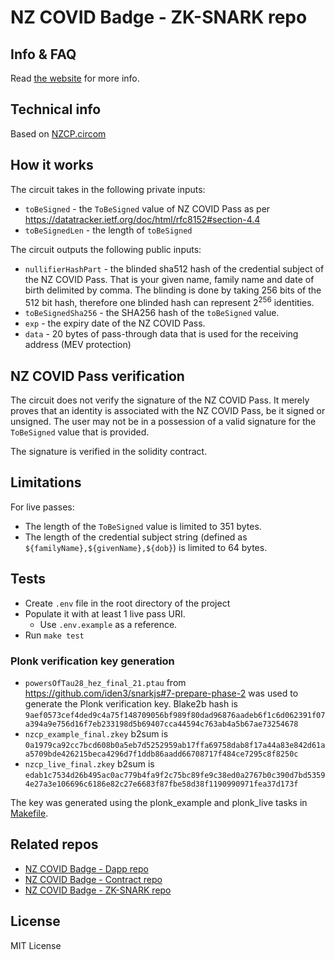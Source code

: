 # NZ COVID Badge - ZK-SNARK repo

## Info & FAQ
Read [the website](https://nzcb.netlify.app/) for more info.

## Technical info
Based on [NZCP.circom](https://github.com/noway/nzcp-circom)


## How it works

The circuit takes in the following private inputs:
- `toBeSigned` - the `ToBeSigned` value of NZ COVID Pass as per https://datatracker.ietf.org/doc/html/rfc8152#section-4.4
- `toBeSignedLen` - the length of `toBeSigned`


The circuit outputs the following public inputs:
- `nullifierHashPart` - the blinded sha512 hash of the credential subject of the NZ COVID Pass. That is your given name, family name and date of birth delimited by comma. The blinding is done by taking 256 bits of the 512 bit hash, therefore one blinded hash can represent 2<sup>256</sup> identities.
- `toBeSignedSha256` - the SHA256 hash of the `toBeSigned` value.
- `exp` - the expiry date of the NZ COVID Pass.
- `data` - 20 bytes of pass-through data that is used for the receiving address (MEV protection)

## NZ COVID Pass verification
The circuit does not verify the signature of the NZ COVID Pass. It merely proves that an identity is associated with the NZ COVID Pass, be it signed or unsigned. The user may not be in a possession of a valid signature for the `ToBeSigned` value that is provided.

The signature is verified in the solidity contract.

## Limitations
For live passes:
- The length of the `ToBeSigned` value is limited to 351 bytes.
- The length of the credential subject string (defined as `${familyName},${givenName},${dob}`) is limited to 64 bytes.

## Tests
- Create `.env` file in the root directory of the project
- Populate it with at least 1 live pass URI. 
    - Use `.env.example` as a reference.
- Run `make test`

### Plonk verification key generation
- `powersOfTau28_hez_final_21.ptau` from https://github.com/iden3/snarkjs#7-prepare-phase-2 was used to generate the Plonk verification key. Blake2b hash is `9aef0573cef4ded9c4a75f148709056bf989f80dad96876aadeb6f1c6d062391f07a394a9e756d16f7eb233198d5b69407cca44594c763ab4a5b67ae73254678`
- `nzcp_example_final.zkey` b2sum is `0a1979ca92cc7bcd608b0a5eb7d5252959ab17ffa69758dab8f17a44a83e842d61aa5709bde426215beca4296d7f1ddb86aadd66708717f484ce7295c8f8250c`
- `nzcp_live_final.zkey` b2sum is `edab1c7534d26b495ac0ac779b4fa9f2c75bc89fe9c38ed0a2767b0c390d7bd53594e27a3e106696c6186e82c27e6683f87fbe58d38f1190990971fea37d173f`

The key was generated using the plonk_example and plonk_live tasks in [Makefile](Makefile).

## Related repos
- [NZ COVID Badge - Dapp repo](https://github.com/noway/nzcb-dapp)
- [NZ COVID Badge - Contract repo](https://github.com/noway/nzcb)
- [NZ COVID Badge - ZK-SNARK repo](https://github.com/noway/nzcb-circom)

## License
MIT License
